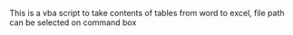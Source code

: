 This is a vba script to take contents of tables from word to excel, file path can be selected on command box
